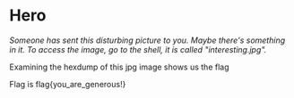 # Hero

_Someone has sent this disturbing picture to you. Maybe there's something in it. To access the image, go to the shell, it is called "interesting.jpg"._

Examining the hexdump of this jpg image shows us the flag

Flag is flag{you_are_generous!}

